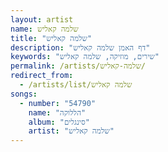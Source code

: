 ```yaml
---
layout: artist
name: שלמה קאליש
title: "שלמה קאליש"
description: "דף האמן שלמה קאליש"
keywords: "שירים, מוזיקה, שלמה קאליש"
permalink: /artists/שלמה-קאליש/
redirect_from:
  - /artists/list/שלמה קאליש
songs:
  - number: "54790"
    name: "הללוקה"
    album: "סינגלים"
    artist: "שלמה קאליש"
---
```

